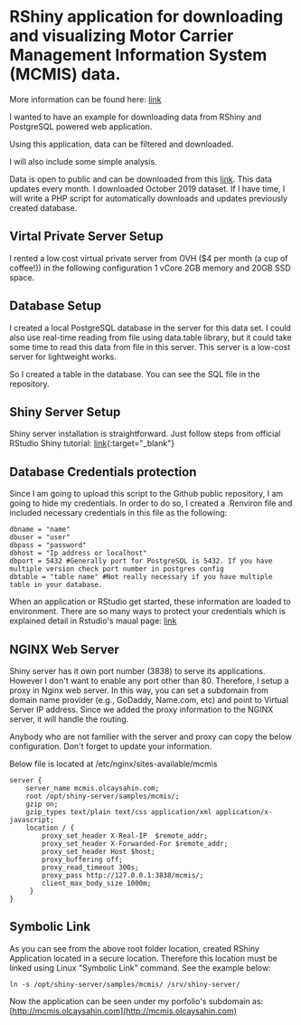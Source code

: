 # RShiny application for downloading and visualizing Motor Carrier Management Information System (MCMIS) data.

More information can be found here: [link](https://ask.fmcsa.dot.gov/app/mcmiscatalog/d_census_mcmis_doc)

I wanted to have an example for downloading data from RShiny and PostgreSQL powered web application.

Using this application, data can be filtered and downloaded.

I will also include some simple analysis.

Data is open to public and can be downloaded from this [link](https://ai.fmcsa.dot.gov/SMS/Tools/Downloads.aspx).
This data updates every month. I downloaded October 2019 dataset.
If I have time, I will write a PHP script for automatically downloads and updates previously created database.

## Virtal Private Server Setup
I rented a low cost virtual private server from OVH ($4 per month (a cup of coffee!)) in the following configuration 1 vCore 2GB memory and 20GB SSD space.

## Database Setup
I created a local PostgreSQL database in the server for this data set. I could also use real-time reading from file using data.table library, but it could take some time to read this data from file in this server. This server is a low-cost server for lightweight works.

So I created a table in the database. You can see the SQL file in the repository.

## Shiny Server Setup
Shiny server installation is straightforward. Just follow steps from official RStudio Shiny tutorial: [link](https://rstudio.com/products/shiny/download-server/ubuntu/){:target="_blank"}

## Database Credentials protection
Since I am going to upload this script to the Github public repository, I am going to hide my credentials. In order to do so, I created a .Renviron file and included necessary credentials in this file as the following:
```
dbname = "name"
dbuser = "user"
dbpass = "password"
dbhost = "Ip address or localhost"
dbport = 5432 #Generally port for PostgreSQL is 5432. If you have multiple version check port number in postgres config
dbtable = "table name" #Not really necessary if you have multiple table in your database.
```
When an application or RStudio get started, these information are loaded to environment. There are so many ways to protect your credentials which is explained detail in Rstudio's maual page: [link](https://db.rstudio.com/best-practices/managing-credentials/)

## NGINX Web Server
Shiny server has it own port number (3838) to serve its applications. However I don't want to enable any port other than 80. Therefore, I setup a proxy in Nginx web server. In this way, you can set a subdomain from domain name provider (e.g., GoDaddy, Name.com, etc) and point to Virtual Server IP address. Since we added the proxy information to the NGINX server, it will handle the routing.

Anybody who are not familier with the server and proxy can copy the below configuration. Don't forget to update your information.

Below file is located at /etc/nginx/sites-available/mcmis

```
server {
    server_name mcmis.olcaysahin.com;
    root /opt/shiny-server/samples/mcmis/;
    gzip on;
    gzip_types text/plain text/css application/xml application/x-javascript;
    location / {
        proxy_set_header X-Real-IP  $remote_addr;
        proxy_set_header X-Forwarded-For $remote_addr;
        proxy_set_header Host $host;
        proxy_buffering off;
        proxy_read_timeout 300s;
        proxy_pass http://127.0.0.1:3838/mcmis/;
        client_max_body_size 1000m;
     }
}
```

## Symbolic Link
As you can see from the above root folder location, created RShiny Application located in a secure location. Therefore this location must be linked using Linux "Symbolic Link" command. See the example below:
```
ln -s /opt/shiny-server/samples/mcmis/ /srv/shiny-server/
```

Now the application can be seen under my porfolio's subdomain as: [http://mcmis.olcaysahin.com](http://mcmis.olcaysahin.com)
